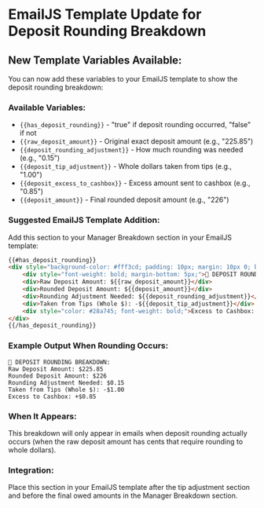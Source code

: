 # EmailJS Template Update for Deposit Rounding Breakdown

## New Template Variables Available:

You can now add these variables to your EmailJS template to show the deposit rounding breakdown:

### Available Variables:
- `{{has_deposit_rounding}}` - "true" if deposit rounding occurred, "false" if not
- `{{raw_deposit_amount}}` - Original exact deposit amount (e.g., "225.85")
- `{{deposit_rounding_adjustment}}` - How much rounding was needed (e.g., "0.15") 
- `{{deposit_tip_adjustment}}` - Whole dollars taken from tips (e.g., "1.00")
- `{{deposit_excess_to_cashbox}}` - Excess amount sent to cashbox (e.g., "0.85")
- `{{deposit_amount}}` - Final rounded deposit amount (e.g., "226")

### Suggested EmailJS Template Addition:

Add this section to your Manager Breakdown section in your EmailJS template:

```html
{{#has_deposit_rounding}}
<div style="background-color: #fff3cd; padding: 10px; margin: 10px 0; border: 1px solid #ffeaa7;">
    <div style="font-weight: bold; margin-bottom: 5px;">🔄 DEPOSIT ROUNDING BREAKDOWN:</div>
    <div>Raw Deposit Amount: ${{raw_deposit_amount}}</div>
    <div>Rounded Deposit Amount: ${{deposit_amount}}</div>
    <div>Rounding Adjustment Needed: ${{deposit_rounding_adjustment}}</div>
    <div>Taken from Tips (Whole $): -${{deposit_tip_adjustment}}</div>
    <div style="color: #28a745; font-weight: bold;">Excess to Cashbox: +${{deposit_excess_to_cashbox}}</div>
</div>
{{/has_deposit_rounding}}
```

### Example Output When Rounding Occurs:
```
🔄 DEPOSIT ROUNDING BREAKDOWN:
Raw Deposit Amount: $225.85
Rounded Deposit Amount: $226
Rounding Adjustment Needed: $0.15
Taken from Tips (Whole $): -$1.00
Excess to Cashbox: +$0.85
```

### When It Appears:
This breakdown will only appear in emails when deposit rounding actually occurs (when the raw deposit amount has cents that require rounding to whole dollars).

### Integration:
Place this section in your EmailJS template after the tip adjustment section and before the final owed amounts in the Manager Breakdown section.
